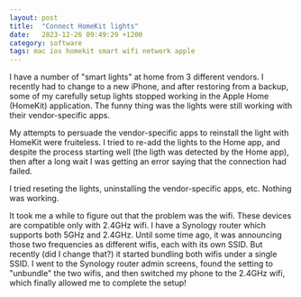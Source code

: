```yaml
---
layout: post
title:  "Connect HomeKit lights"
date:   2023-12-26 09:49:29 +1200
category: software
tags: mac ios homekit smart wifi network apple
---
```


I have a number of "smart lights" at home from 3 different vendors.
I recently had to change to a new iPhone, and after restoring from a backup,
some of my carefully setup lights stopped working in the Apple Home (HomeKit) application. The funny thing was the lights were still working with their
vendor-specific apps.

My attempts to persuade the vendor-specific apps to reinstall the light with
HomeKit were fruiteless. I tried to re-add the lights to the Home app, and
despite the process starting well (the ligth was detected by the Home app), then
after a long wait I was getting an error saying that the connection had failed.

I tried reseting the lights, uninstalling the vendor-specific apps, etc. Nothing
was working.

It took me a while to figure out that the problem was the wifi. These devices are
compatible only with 2.4GHz wifi. I have a Synology router which supports both
5GHz and 2.4GHz. Until some time ago, it was announcing those two frequencies as
different wifis, each with its own SSID. But recently (did I change that?) it
started bundling both wifis under a single SSID. I went to the Synology router
admin screens, found the setting to "unbundle" the two wifis, and then switched my
phone to the 2.4GHz wifi, which finally allowed me to complete the setup!
